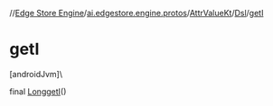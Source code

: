 //[Edge Store Engine](../../../../index.md)/[ai.edgestore.engine.protos](../../index.md)/[AttrValueKt](../index.md)/[Dsl](index.md)/[getI](get-i.md)

# getI

[androidJvm]\

final [Long](https://developer.android.com/reference/kotlin/java/lang/Long.html)[getI](get-i.md)()
